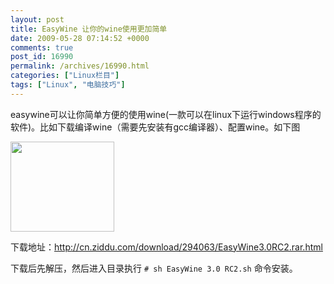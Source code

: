 ```yaml
---
layout: post
title: EasyWine 让你的wine使用更加简单
date: 2009-05-28 07:14:52 +0000
comments: true
post_id: 16990
permalink: /archives/16990.html
categories: ["Linux栏目"]
tags: ["Linux", "电脑技巧"]
---
```


easywine可以让你简单方便的使用wine(一款可以在linux下运行windows程序的软件)。比如下载编译wine（需要先安装有gcc编译器）、配置wine。如下图
<p style="text-align:"><a href="http://img124.picfoco.com/img.php?id=1982778801"><img src="http://img124.picfoco.com/thumb/1982778801.jpeg" alt="" width="166" height="144" /></a></p>

下载地址：<a href="http://cn.ziddu.com/download/294063/EasyWine3.0RC2.rar.html" target="_blank">http://cn.ziddu.com/download/294063/EasyWine3.0RC2.rar.html</a>

下载后先解压，然后进入目录执行 `# sh EasyWine 3.0 RC2.sh` 命令安装。
